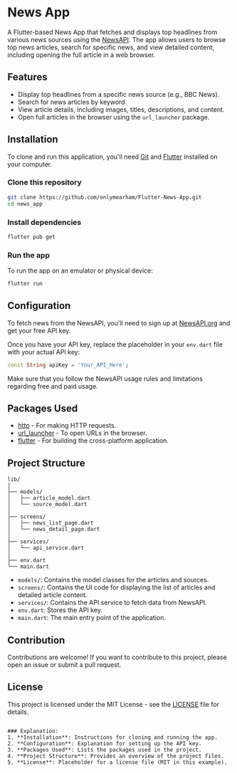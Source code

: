 # News App

A Flutter-based News App that fetches and displays top headlines from various news sources using the [NewsAPI](https://newsapi.org/). The app allows users to browse top news articles, search for specific news, and view detailed content, including opening the full article in a web browser.

## Features

- Display top headlines from a specific news source (e.g., BBC News).
- Search for news articles by keyword.
- View article details, including images, titles, descriptions, and content.
- Open full articles in the browser using the `url_launcher` package.

## Installation

To clone and run this application, you'll need [Git](https://git-scm.com) and [Flutter](https://flutter.dev/docs/get-started/install) installed on your computer.

### Clone this repository

```bash
git clone https://github.com/onlymearham/Flutter-News-App.git
cd news_app
```

### Install dependencies

```bash
flutter pub get
```

### Run the app

To run the app on an emulator or physical device:

```bash
flutter run
```

## Configuration

To fetch news from the NewsAPI, you'll need to sign up at [NewsAPI.org](https://newsapi.org/) and get your free API key.

Once you have your API key, replace the placeholder in your `env.dart` file with your actual API key:

```dart
const String apiKey = 'Your_API_Here';
```

Make sure that you follow the NewsAPI usage rules and limitations regarding free and paid usage.

## Packages Used

- [http](https://pub.dev/packages/http) - For making HTTP requests.
- [url_launcher](https://pub.dev/packages/url_launcher) - To open URLs in the browser.
- [flutter](https://flutter.dev/) - For building the cross-platform application.

## Project Structure

```
lib/
│
├── models/
│   ├── article_model.dart
│   └── source_model.dart
│
├── screens/
│   ├── news_list_page.dart
│   └── news_detail_page.dart
│
├── services/
│   └── api_service.dart
│
├── env.dart
└── main.dart
```

- `models/`: Contains the model classes for the articles and sources.
- `screens/`: Contains the UI code for displaying the list of articles and detailed article content.
- `services/`: Contains the API service to fetch data from NewsAPI.
- `env.dart`: Stores the API key.
- `main.dart`: The main entry point of the application.

## Contribution

Contributions are welcome! If you want to contribute to this project, please open an issue or submit a pull request.

## License

This project is licensed under the MIT License - see the [LICENSE](LICENSE) file for details.
```

### Explanation:
1. **Installation**: Instructions for cloning and running the app.
2. **Configuration**: Explanation for setting up the API key.
3. **Packages Used**: Lists the packages used in the project.
4. **Project Structure**: Provides an overview of the project files.
5. **License**: Placeholder for a license file (MIT in this example).
